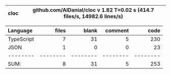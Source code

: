 
cloc|github.com/AlDanial/cloc v 1.82  T=0.02 s (414.7 files/s, 14982.6 lines/s)
--- | ---

Language|files|blank|comment|code
:-------|-------:|-------:|-------:|-------:
TypeScript|7|31|5|230
JSON|1|0|0|23
--------|--------|--------|--------|--------
SUM:|8|31|5|253
